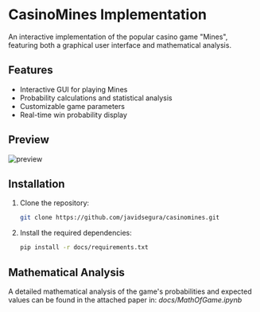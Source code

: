 # CasinoMines Implementation

An interactive implementation of the popular casino game "Mines", featuring both a graphical user interface and mathematical analysis.

## Features

- Interactive GUI for playing Mines
- Probability calculations and statistical analysis
- Customizable game parameters
- Real-time win probability display

## Preview

![preview](https://github.com/user-attachments/assets/4030647d-afbb-4a35-a61b-fd10c5faa458)

## Installation

1. Clone the repository:
   ```bash
   git clone https://github.com/javidsegura/casinomines.git
   ```
2. Install the required dependencies:
   ```bash
   pip install -r docs/requirements.txt
   ```

## Mathematical Analysis

A detailed mathematical analysis of the game's probabilities and expected values can be found in the attached paper in: <i> docs/MathOfGame.ipynb </i>


